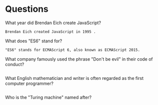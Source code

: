 # Questions

What year did Brendan Eich create JavaScript?

```
Brendan Eich created JavaScript in 1995 .
```

What does "ES6" stand for?

```
"ES6" stands for ECMAScript 6, also known as ECMAScript 2015. 
```

What company famously used the phrase "Don't be evil" in their code of conduct?

```

```

What English mathematician and writer is often regarded as the first computer programmer?

```

```

Who is the "Turing machine" named after?



```
